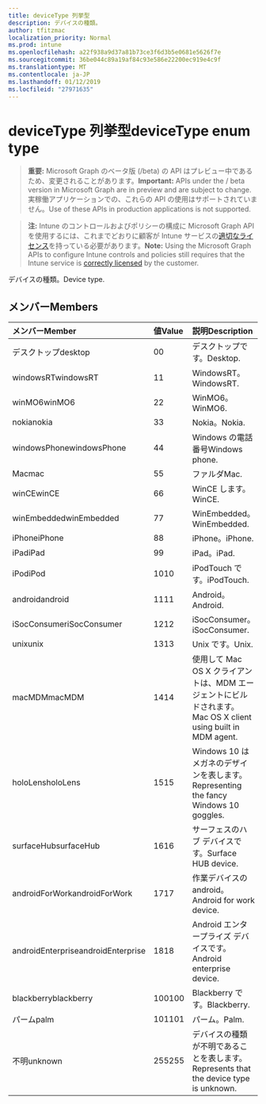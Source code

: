 ```yaml
---
title: deviceType 列挙型
description: デバイスの種類。
author: tfitzmac
localization_priority: Normal
ms.prod: intune
ms.openlocfilehash: a22f938a9d37a81b73ce3f6d3b5e0681e5626f7e
ms.sourcegitcommit: 36be044c89a19af84c93e586e22200ec919e4c9f
ms.translationtype: MT
ms.contentlocale: ja-JP
ms.lasthandoff: 01/12/2019
ms.locfileid: "27971635"
---
```

# <a name="devicetype-enum-type"></a><span data-ttu-id="b988e-103">deviceType 列挙型</span><span class="sxs-lookup"><span data-stu-id="b988e-103">deviceType enum type</span></span>

> <span data-ttu-id="b988e-104">**重要:** Microsoft Graph のベータ版 (/beta) の API はプレビュー中であるため、変更されることがあります。</span><span class="sxs-lookup"><span data-stu-id="b988e-104">**Important:** APIs under the / beta version in Microsoft Graph are in preview and are subject to change.</span></span> <span data-ttu-id="b988e-105">実稼働アプリケーションでの、これらの API の使用はサポートされていません。</span><span class="sxs-lookup"><span data-stu-id="b988e-105">Use of these APIs in production applications is not supported.</span></span>

> <span data-ttu-id="b988e-106">**注:** Intune のコントロールおよびポリシーの構成に Microsoft Graph API を使用するには、これまでどおりに顧客が Intune サービスの[適切なライセンス](https://go.microsoft.com/fwlink/?linkid=839381)を持っている必要があります。</span><span class="sxs-lookup"><span data-stu-id="b988e-106">**Note:** Using the Microsoft Graph APIs to configure Intune controls and policies still requires that the Intune service is [correctly licensed](https://go.microsoft.com/fwlink/?linkid=839381) by the customer.</span></span>

<span data-ttu-id="b988e-107">デバイスの種類。</span><span class="sxs-lookup"><span data-stu-id="b988e-107">Device type.</span></span>
## <a name="members"></a><span data-ttu-id="b988e-108">メンバー</span><span class="sxs-lookup"><span data-stu-id="b988e-108">Members</span></span>
|<span data-ttu-id="b988e-109">メンバー</span><span class="sxs-lookup"><span data-stu-id="b988e-109">Member</span></span>|<span data-ttu-id="b988e-110">値</span><span class="sxs-lookup"><span data-stu-id="b988e-110">Value</span></span>|<span data-ttu-id="b988e-111">説明</span><span class="sxs-lookup"><span data-stu-id="b988e-111">Description</span></span>|
|:---|:---|:---|
|<span data-ttu-id="b988e-112">デスクトップ</span><span class="sxs-lookup"><span data-stu-id="b988e-112">desktop</span></span>|<span data-ttu-id="b988e-113">0</span><span class="sxs-lookup"><span data-stu-id="b988e-113">0</span></span>|<span data-ttu-id="b988e-114">デスクトップです。</span><span class="sxs-lookup"><span data-stu-id="b988e-114">Desktop.</span></span>|
|<span data-ttu-id="b988e-115">windowsRT</span><span class="sxs-lookup"><span data-stu-id="b988e-115">windowsRT</span></span>|<span data-ttu-id="b988e-116">1</span><span class="sxs-lookup"><span data-stu-id="b988e-116">1</span></span>|<span data-ttu-id="b988e-117">WindowsRT。</span><span class="sxs-lookup"><span data-stu-id="b988e-117">WindowsRT.</span></span>|
|<span data-ttu-id="b988e-118">winMO6</span><span class="sxs-lookup"><span data-stu-id="b988e-118">winMO6</span></span>|<span data-ttu-id="b988e-119">2</span><span class="sxs-lookup"><span data-stu-id="b988e-119">2</span></span>|<span data-ttu-id="b988e-120">WinMO6。</span><span class="sxs-lookup"><span data-stu-id="b988e-120">WinMO6.</span></span>|
|<span data-ttu-id="b988e-121">nokia</span><span class="sxs-lookup"><span data-stu-id="b988e-121">nokia</span></span>|<span data-ttu-id="b988e-122">3</span><span class="sxs-lookup"><span data-stu-id="b988e-122">3</span></span>|<span data-ttu-id="b988e-123">Nokia。</span><span class="sxs-lookup"><span data-stu-id="b988e-123">Nokia.</span></span>|
|<span data-ttu-id="b988e-124">windowsPhone</span><span class="sxs-lookup"><span data-stu-id="b988e-124">windowsPhone</span></span>|<span data-ttu-id="b988e-125">4</span><span class="sxs-lookup"><span data-stu-id="b988e-125">4</span></span>|<span data-ttu-id="b988e-126">Windows の電話番号</span><span class="sxs-lookup"><span data-stu-id="b988e-126">Windows phone.</span></span>|
|<span data-ttu-id="b988e-127">Mac</span><span class="sxs-lookup"><span data-stu-id="b988e-127">mac</span></span>|<span data-ttu-id="b988e-128">5</span><span class="sxs-lookup"><span data-stu-id="b988e-128">5</span></span>|<span data-ttu-id="b988e-129">ファルダ</span><span class="sxs-lookup"><span data-stu-id="b988e-129">Mac.</span></span>|
|<span data-ttu-id="b988e-130">winCE</span><span class="sxs-lookup"><span data-stu-id="b988e-130">winCE</span></span>|<span data-ttu-id="b988e-131">6</span><span class="sxs-lookup"><span data-stu-id="b988e-131">6</span></span>|<span data-ttu-id="b988e-132">WinCE します。</span><span class="sxs-lookup"><span data-stu-id="b988e-132">WinCE.</span></span>|
|<span data-ttu-id="b988e-133">winEmbedded</span><span class="sxs-lookup"><span data-stu-id="b988e-133">winEmbedded</span></span>|<span data-ttu-id="b988e-134">7</span><span class="sxs-lookup"><span data-stu-id="b988e-134">7</span></span>|<span data-ttu-id="b988e-135">WinEmbedded。</span><span class="sxs-lookup"><span data-stu-id="b988e-135">WinEmbedded.</span></span>|
|<span data-ttu-id="b988e-136">iPhone</span><span class="sxs-lookup"><span data-stu-id="b988e-136">iPhone</span></span>|<span data-ttu-id="b988e-137">8</span><span class="sxs-lookup"><span data-stu-id="b988e-137">8</span></span>|<span data-ttu-id="b988e-138">iPhone。</span><span class="sxs-lookup"><span data-stu-id="b988e-138">iPhone.</span></span>|
|<span data-ttu-id="b988e-139">iPad</span><span class="sxs-lookup"><span data-stu-id="b988e-139">iPad</span></span>|<span data-ttu-id="b988e-140">9</span><span class="sxs-lookup"><span data-stu-id="b988e-140">9</span></span>|<span data-ttu-id="b988e-141">iPad。</span><span class="sxs-lookup"><span data-stu-id="b988e-141">iPad.</span></span>|
|<span data-ttu-id="b988e-142">iPod</span><span class="sxs-lookup"><span data-stu-id="b988e-142">iPod</span></span>|<span data-ttu-id="b988e-143">10</span><span class="sxs-lookup"><span data-stu-id="b988e-143">10</span></span>|<span data-ttu-id="b988e-144">iPodTouch です。</span><span class="sxs-lookup"><span data-stu-id="b988e-144">iPodTouch.</span></span>|
|<span data-ttu-id="b988e-145">android</span><span class="sxs-lookup"><span data-stu-id="b988e-145">android</span></span>|<span data-ttu-id="b988e-146">11</span><span class="sxs-lookup"><span data-stu-id="b988e-146">11</span></span>|<span data-ttu-id="b988e-147">Android。</span><span class="sxs-lookup"><span data-stu-id="b988e-147">Android.</span></span>|
|<span data-ttu-id="b988e-148">iSocConsumer</span><span class="sxs-lookup"><span data-stu-id="b988e-148">iSocConsumer</span></span>|<span data-ttu-id="b988e-149">12</span><span class="sxs-lookup"><span data-stu-id="b988e-149">12</span></span>|<span data-ttu-id="b988e-150">iSocConsumer。</span><span class="sxs-lookup"><span data-stu-id="b988e-150">iSocConsumer.</span></span>|
|<span data-ttu-id="b988e-151">unix</span><span class="sxs-lookup"><span data-stu-id="b988e-151">unix</span></span>|<span data-ttu-id="b988e-152">13</span><span class="sxs-lookup"><span data-stu-id="b988e-152">13</span></span>|<span data-ttu-id="b988e-153">Unix です。</span><span class="sxs-lookup"><span data-stu-id="b988e-153">Unix.</span></span>|
|<span data-ttu-id="b988e-154">macMDM</span><span class="sxs-lookup"><span data-stu-id="b988e-154">macMDM</span></span>|<span data-ttu-id="b988e-155">14</span><span class="sxs-lookup"><span data-stu-id="b988e-155">14</span></span>|<span data-ttu-id="b988e-156">使用して Mac OS X クライアントは、MDM エージェントにビルドされます。</span><span class="sxs-lookup"><span data-stu-id="b988e-156">Mac OS X client using built in MDM agent.</span></span>|
|<span data-ttu-id="b988e-157">holoLens</span><span class="sxs-lookup"><span data-stu-id="b988e-157">holoLens</span></span>|<span data-ttu-id="b988e-158">15</span><span class="sxs-lookup"><span data-stu-id="b988e-158">15</span></span>|<span data-ttu-id="b988e-159">Windows 10 はメガネのデザインを表します。</span><span class="sxs-lookup"><span data-stu-id="b988e-159">Representing the fancy Windows 10 goggles.</span></span>|
|<span data-ttu-id="b988e-160">surfaceHub</span><span class="sxs-lookup"><span data-stu-id="b988e-160">surfaceHub</span></span>|<span data-ttu-id="b988e-161">16</span><span class="sxs-lookup"><span data-stu-id="b988e-161">16</span></span>|<span data-ttu-id="b988e-162">サーフェスのハブ デバイスです。</span><span class="sxs-lookup"><span data-stu-id="b988e-162">Surface HUB device.</span></span>|
|<span data-ttu-id="b988e-163">androidForWork</span><span class="sxs-lookup"><span data-stu-id="b988e-163">androidForWork</span></span>|<span data-ttu-id="b988e-164">17</span><span class="sxs-lookup"><span data-stu-id="b988e-164">17</span></span>|<span data-ttu-id="b988e-165">作業デバイスの android。</span><span class="sxs-lookup"><span data-stu-id="b988e-165">Android for work device.</span></span>|
|<span data-ttu-id="b988e-166">androidEnterprise</span><span class="sxs-lookup"><span data-stu-id="b988e-166">androidEnterprise</span></span>|<span data-ttu-id="b988e-167">18</span><span class="sxs-lookup"><span data-stu-id="b988e-167">18</span></span>|<span data-ttu-id="b988e-168">Android エンタープライズ デバイスです。</span><span class="sxs-lookup"><span data-stu-id="b988e-168">Android enterprise device.</span></span>|
|<span data-ttu-id="b988e-169">blackberry</span><span class="sxs-lookup"><span data-stu-id="b988e-169">blackberry</span></span>|<span data-ttu-id="b988e-170">100</span><span class="sxs-lookup"><span data-stu-id="b988e-170">100</span></span>|<span data-ttu-id="b988e-171">Blackberry です。</span><span class="sxs-lookup"><span data-stu-id="b988e-171">Blackberry.</span></span>|
|<span data-ttu-id="b988e-172">パーム</span><span class="sxs-lookup"><span data-stu-id="b988e-172">palm</span></span>|<span data-ttu-id="b988e-173">101</span><span class="sxs-lookup"><span data-stu-id="b988e-173">101</span></span>|<span data-ttu-id="b988e-174">パーム。</span><span class="sxs-lookup"><span data-stu-id="b988e-174">Palm.</span></span>|
|<span data-ttu-id="b988e-175">不明</span><span class="sxs-lookup"><span data-stu-id="b988e-175">unknown</span></span>|<span data-ttu-id="b988e-176">255</span><span class="sxs-lookup"><span data-stu-id="b988e-176">255</span></span>|<span data-ttu-id="b988e-177">デバイスの種類が不明であることを表します。</span><span class="sxs-lookup"><span data-stu-id="b988e-177">Represents that the device type is unknown.</span></span>|





